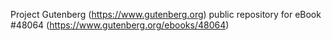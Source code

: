 Project Gutenberg (https://www.gutenberg.org) public repository for eBook #48064 (https://www.gutenberg.org/ebooks/48064)
